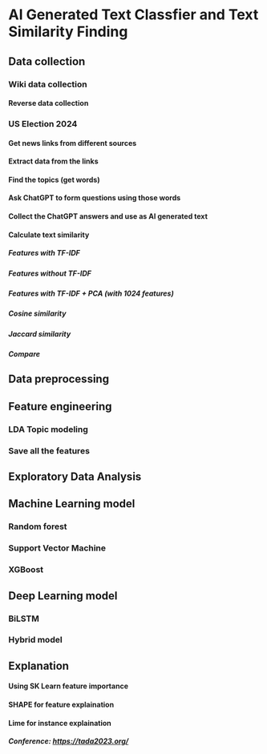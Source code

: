 # AI Generated Text Classfier and Text Similarity Finding
## Data collection 
### Wiki data collection
#### Reverse data collection
### US Election 2024
#### Get news links from different sources
#### Extract data from the links
#### Find the topics (get words)
#### Ask ChatGPT to form questions using those words
#### Collect the ChatGPT answers and use as AI generated text
#### Calculate text similarity 
##### Features with TF-IDF
##### Features without TF-IDF
##### Features with TF-IDF + PCA (with 1024 features)
##### Cosine similarity
##### Jaccard similarity
##### Compare
## Data preprocessing 
## Feature engineering 
### LDA Topic modeling
### Save all the features
## Exploratory Data Analysis 
## Machine Learning model
### Random forest
### Support Vector Machine
### XGBoost
## Deep Learning model
### BiLSTM
### Hybrid model
## Explanation
#### Using SK Learn feature importance 
#### SHAPE for feature explaination 
#### Lime for instance explaination
##### Conference: https://tada2023.org/

